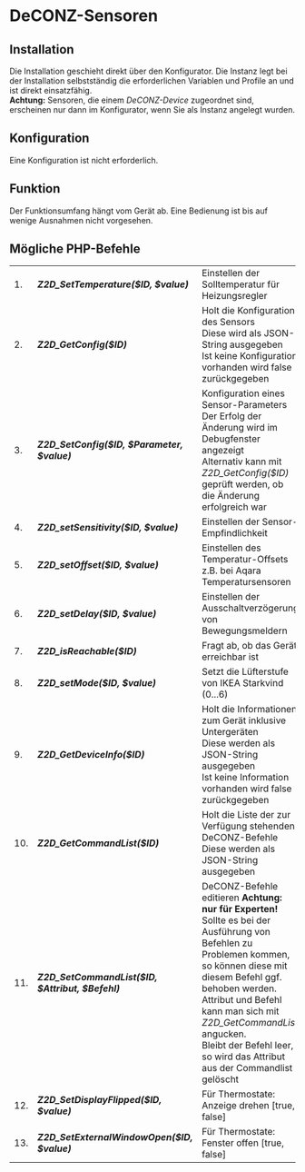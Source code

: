 <!DOCTYPE html>
<html lang="de">
  <head>
    <meta charset="utf-8">
	<meta name="viewport" content="width=device-width">
  </head>

  <body>
	<h1>DeCONZ-Sensoren</h1>
	<h2>Installation</h2>
	Die Installation geschieht direkt über den Konfigurator. Die Instanz legt bei der Installation selbstständig die erforderlichen Variablen und Profile an und ist direkt einsatzfähig.<br>
	<b>Achtung:</b> Sensoren, die einem <i>DeCONZ-Device</i> zugeordnet sind, erscheinen nur dann im Konfigurator, wenn Sie als Instanz angelegt wurden.
	<h2>Konfiguration</h2>
	Eine Konfiguration ist nicht erforderlich.    
	<h2>Funktion</h2>
	Der Funktionsumfang hängt vom Gerät ab.  Eine Bedienung ist bis auf wenige Ausnahmen nicht vorgesehen.<br>
	<h2>Mögliche PHP-Befehle</h2>
	<table>
	  <tr>
		<td>1.</td>
		<td><b><i>Z2D_SetTemperature($ID, $value)</i></b></td>
		<td>Einstellen der Solltemperatur für Heizungsregler</td>
	  </tr>
	  <tr>
		<td>2.</td>
		<td><b><i>Z2D_GetConfig($ID)</i></b></td>
		<td>Holt die Konfiguration des Sensors<br>
			Diese wird als JSON-String ausgegeben<br>
			Ist keine Konfiguration vorhanden wird false zurückgegeben</td>
	  </tr>
	  <tr>
		<td>3.</td>
		<td><b><i>Z2D_SetConfig($ID, $Parameter, $value)</i></b></td>
		<td>Konfiguration eines Sensor-Parameters<br>
			Der Erfolg der Änderung wird im Debugfenster angezeigt<br>
			Alternativ kann mit <i>Z2D_GetConfig($ID)</i> geprüft werden, ob die Änderung erfolgreich war</td>
	  </tr>
	  <tr>
		<td>4.</td>
		<td><b><i>Z2D_setSensitivity($ID, $value)</i></b></td>
		<td>Einstellen der Sensor-Empfindlichkeit</td>
	  </tr>
	  <tr>
		<td>5.</td>
		<td><b><i>Z2D_setOffset($ID, $value)</i></b></td>
		<td>Einstellen des Temperatur-Offsets z.B. bei Aqara Temperatursensoren</td>
	  </tr>
	  <tr>
		<td>6.</td>
		<td><b><i>Z2D_setDelay($ID, $value)</i></b></td>
		<td>Einstellen der Ausschaltverzögerung von Bewegungsmeldern</td>
	  </tr>
	  <tr>
		<td>7.</td>
		<td><b><i>Z2D_isReachable($ID)</i></b></td>
		<td>Fragt ab, ob das Gerät erreichbar ist</td>
	  </tr>
	  <tr>
		<td>8.</td>
		<td><b><i>Z2D_setMode($ID, $value)</i></b></td>
		<td>Setzt die Lüfterstufe von IKEA Starkvind (0...6)</td>
	  </tr>
	  <tr>
		<td>9.</td>
		<td><b><i>Z2D_GetDeviceInfo($ID)</i></b></td>
		<td>Holt die Informationen zum Gerät inklusive Untergeräten<br>
			Diese werden als JSON-String ausgegeben<br>
			Ist keine Information vorhanden wird false zurückgegeben</td>
	  </tr>
	  <tr>
		<td>10.</td>
		<td><b><i>Z2D_GetCommandList($ID)</i></b></td>
		<td>Holt die Liste der zur Verfügung stehenden DeCONZ-Befehle<br>
			Diese werden als JSON-String ausgegeben</td>
	  </tr>
	  <tr>
		<td>11.</td>
		<td><b><i>Z2D_SetCommandList($ID, $Attribut, $Befehl)</i></b></td>
		<td>DeCONZ-Befehle editieren <b>Achtung: nur für Experten!</b><br>
			Sollte es bei der Ausführung von Befehlen zu Problemen kommen,<br>
			so können diese mit diesem Befehl ggf. behoben werden.<br>
			Attribut und Befehl kann man sich mit <i>Z2D_GetCommandList</i> angucken.<br>
			Bleibt der Befehl leer, so wird das Attribut aus der Commandlist gelöscht</td>
	  </tr>
	  <tr>
		<td>12.</td>
		<td><b><i>Z2D_SetDisplayFlipped($ID, $value)</i></b></td>
		<td>Für Thermostate: Anzeige drehen [true, false]</td>
	  </tr>
	  <tr>
		<td>13.</td>
		<td><b><i>Z2D_SetExternalWindowOpen($ID, $value)</i></b></td>
		<td>Für Thermostate: Fenster offen [true, false]</td>
	  </tr>
	</table>
  </body>
</html>

